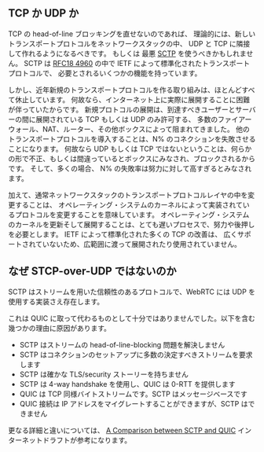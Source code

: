 ## TCP か UDP か

TCP の head-of-line ブロッキングを直せないのであれば、
理論的には、新しいトランスポートプロトコルをネットワークスタックの中、
UDP と TCP に隣接して作れるようになるべきです。
もしくは 最悪 [SCTP](https://en.wikipedia.org/wiki/Stream_Control_Transmission_Protocol) を使うべきかもしれません。
SCTP は [RFC18 4960](https://tools.ietf.org/html/rfc4960) の中で IETF によって標準化されたトランスポートプロトコルで、
必要とされるいくつかの機能を持っています。

しかし、近年新規のトランスポートプロトコルを作る取り組みは、ほとんどすべて休止しています。
何故なら、インターネット上に実際に展開することに困難が伴っていたからです。
新規プロトコルの展開は、到達すべきユーザーとサーバーの間に展開されている TCP もしくは UDP のみ許可する、
多数のファイアーウォール、NAT、ルーター、その他ボックスによって阻まれてきました。
他のトランスポートプロトコルを導入することは、N% のコネクションを失敗させることになります。
何故なら UDP もしくは TCP ではないということは、何らかの形で不正、もしくは間違っているとボックスにみなされ、ブロックされるからです。
そして、多くの場合、 N% の失敗率は努力に対して高すぎるとみなされます。

加えて、通常ネットワークスタックのトランスポートプロトコルレイヤの中を変更することは、
オペレーティング・システムのカーネルによって実装されているプロトコルを変更することを意味しています。
オペレーティング・システムのカーネルを更新そして展開することは、とても遅いプロセスで、努力や後押しを必要とします。
IETF によって標準化された多くの TCP の改善は、
広くサポートされていないため、広範囲に渡って展開されたり使用されていません。

## なぜ STCP-over-UDP ではないのか
SCTP はストリームを用いた信頼性のあるプロトコルで、WebRTC には UDP を使用する実装さえ存在します。

これは QUIC に取って代わるものとして十分ではありませんでした。以下を含む幾つかの理由に原因があります。

 - SCTP はストリームの head-of-line-blocking 問題を解決しません
 - SCTP はコネクションのセットアップに多数の決定すべきストリームを要求します
 - SCTP は確かな TLS/security ストーリーを持ちません
 - SCTP は 4-way handshake を使用し、QUIC は 0-RTT を提供します
 - QUIC は TCP 同様バイトストリームです。SCTP はメッセージベースです
 - QUIC 接続は IP アドレスをマイグレートすることができますが、SCTP はできません

更なる詳細と違いについては、
[A Comparison between SCTP and
QUIC](https://tools.ietf.org/html/draft-joseph-quic-comparison-quic-sctp-00)
 インターネットドラフトが参考になります。
